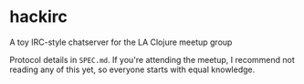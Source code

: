 hackirc
=======

A toy IRC-style chatserver for the LA Clojure meetup group

Protocol details in `SPEC.md`. If you're attending the meetup, I recommend not reading any of this yet, so everyone starts with equal knowledge.
